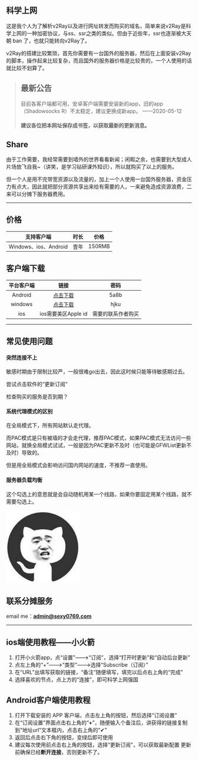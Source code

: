 ## 科学上网

这是我个人为了解析v2Ray以及进行网址转发而购买的域名，简单来说v2Ray是科学上网的一种加密协议，与ss、ssr之类的类似。但由于近些年，ssr也逐渐被大天朝 ban 了，也就只能转向v2Ray了。

v2Ray的搭建比较繁琐，首先你需要有一台国外的服务器，然后在上面安装v2Ray的脚本，操作起来比较复杂，而且国外的服务器价格是比较贵的，一个人使用的话就比较不划算了。

> ## 最新公告
> 目前各客户端都可用，安卓客户端需要安装新的app，旧的app（Shadowsocks R）不太稳定，建议更换成新app。
> ——2020-05-12
> #### 建议各位把本网址保存成书签，以获取最新的更新消息。

## Share

由于工作需要，我经常需要到墙外的世界看看新闻；闲暇之余，也需要到大型成人片场放飞自我~（讲笑，是学习钻研课外知识），所以就购买了以上的服务。

但一个人是用不完带宽资源以及流量的，加上一个人使用一台国外服务器，资金压力有点大，因此就把部分资源共享出来给有需要的人，一来避免造成资源浪费，二来可以分摊下服务器费用。

------------

## 价格

|支持客户端|时长|价格|
| :------------: | :------------: | :------------: |
|Windows、ios、Android|壹年|150RMB|

## 客户端下载

|平台客户端|链接|密码|
| :------------: | :------------: | :------------: |
|Android|[点击下载](https://busy.lanzous.com/ibzppmd "点击下载")|5a8b|
|windows|[点击下载](https://busy.lanzous.com/icj4foj "点击下载")|hjku|
|ios|ios需要美区Apple id|需要的联系作者购买|

------------

## 常见使用问题

#### 突然连接不上
敏感时期由于限制比较严，一般很难go出去，因此这时候只能等待敏感期过去。

尝试点击软件的“更新订阅”

检查购买的服务是否到期？

#### 系统代理模式的区别

在全局模式下，所有网站默认走代理。

而PAC模式是只有被墙的才会走代理，推荐PAC模式，如果PAC模式无法访问一些网站，就换全局模式试试，一般是因为PAC更新不及时（也可能是GFWList更新不及时）导致的。

但是用全局模式会影响访问国内网站的速度，不推荐一直使用。

#### 服务器负载均衡
这个勾选上的意思就是会自动随机用某一个线路，如果你要固定用某个线路，就不需要勾选上。

![head](./head.jpg "head")

## 联系分摊服务

email me：**admin@sexy0769.com**


------------



## ios端使用教程——小火箭

1. 打开小火箭app，点“设置”--->“订阅”，选择“打开时更新”和“自动后台更新”
2. 点左上角的“+”--->“类型”--->选择“Subscribe（订阅）”
3. 在“URL”出填写获取的链接，“备注”随便填写，填完以后点右上角的“完成”
4. 选择喜欢的节点，点上方的“连接”，即可科学上网强国

## Android客户端使用教程

1. 打开下载安装的 APP 客户端，点击左上角的按钮，然后选择“订阅设置”
2. 在“订阅设置”界面点击右上角的“**+**”，随便输入个备注后，讲获得的链接复制到“地址url”文本框内，点击右上角的“✔”
3. 返回后点击右下角的按钮，变绿后即可使用
4. 建议每次使用前点击右上角的按钮，选择“更新订阅”，可以获取最新配置
更新前确保已经**断开连接**，否则更新不了。

